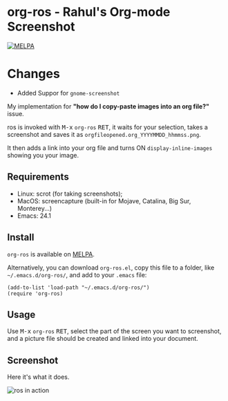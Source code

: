 # org-ros - Rahul's Org-mode Screenshot

[![MELPA](https://melpa.org/packages/org-ros-badge.svg)](https://melpa.org/#/org-ros)

# Changes

- Added Suppor for `gnome-screenshot` 

My implementation for **"how do I copy-paste images into an org file?"** issue.

ros is invoked with <kbd>M-x</kbd> `org-ros` <kbd>RET</kbd>, it waits for your selection, takes a screenshot and saves it as `orgfileopened.org_YYYYMMDD_hhmmss.png`.

It then adds a link into your org file and turns ON `display-inline-images` showing you your image.

## Requirements

- Linux: scrot (for taking screenshots);
- MacOS: screencapture (built-in for Mojave, Catalina, Big Sur, Monterey...)
- Emacs: 24.1

## Install

`org-ros` is available on [MELPA](https://melpa.org/#/org-ros).

Alternatively, you can download `org-ros.el`, copy this file to a folder, like `~/.emacs.d/org-ros/`,
and add to your `.emacs` file:

```
(add-to-list 'load-path "~/.emacs.d/org-ros/")
(require 'org-ros)
```

## Usage

Use <kbd>M-x</kbd> `org-ros` <kbd>RET</kbd>, select the part of the screen you want to screenshot, and a picture file should be created and linked into your document.

## Screenshot

Here it's what it does.

![ros in action](images/ros.gif)
